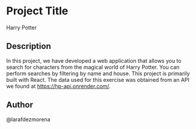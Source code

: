 # Project Title

Harry Potter

## Description

In this project, we have developed a web application that allows you to search for characters from the magical world of Harry Potter. You can perform searches by filtering by name and house. This project is primarily built with React. The data used for this exercise was obtained from an API we found at https://hp-api.onrender.com/.

## Author

@larafdezmorena
